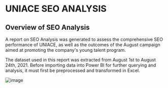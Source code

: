 # UNIACE SEO ANALYSIS


   ## Overview of SEO Analysis

A report on SEO Analysis was generated to assess the comprehensive SEO performance of UNIACE, as well as the outcomes of the August campaign aimed at promoting the company's young talent program. 


   The dataset used in this report was extracted from August 1st to August 24th, 2021. Before importing data into Power BI for further querying and analysis, it must first be preprocessed and transformed in Excel.   


![image](https://github.com/phuongdang15694/Data_Analytics-Project/assets/103254136/6cea8937-2b19-48c6-9730-a53e612d5780)


  


